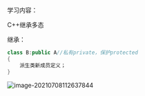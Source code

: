学习内容：

C++继承多态

继承：

```c++
class B:public A//私有private，保护protected
{
    派生类新成员定义；
}
```

![image-20210708112637844](C:\Users\wps\AppData\Roaming\Typora\typora-user-images\image-20210708112637844.png)

